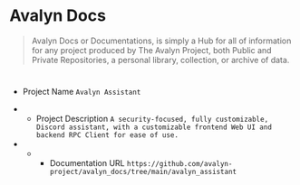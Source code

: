 # Avalyn Docs

> Avalyn Docs or Documentations, is simply a Hub for all of information for any project produced by The Avalyn Project, both Public and Private Repositories, a personal library, collection, or archive of data.

#

- Project Name `Avalyn Assistant`

- - Project Description `A security-focused, fully customizable, Discord assistant, with a customizable frontend Web UI and backend RPC Client for ease of use.`

- - - Documentation URL `https://github.com/avalyn-project/avalyn_docs/tree/main/avalyn_assistant`

#
